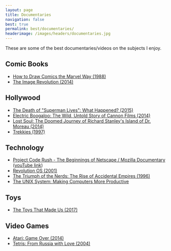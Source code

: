 ```yaml
---
layout: page
title: Documentaries
navigation: false
best: true
permalink: best/documentaries/
headerimage: /images/headers/documentaries.jpg
---
```


These are some of the best documentaries/videos on the subjects I enjoy.

## Comic Books

* [How to Draw Comics the Marvel Way (1988)](http://www.imdb.com/title/tt1233202)
* [The Image Revolution (2014)](http://www.imdb.com/title/tt2294916/)

## Hollywood

* [The Death of "Superman Lives": What Happened? (2015)](http://www.imdb.com/title/tt2753778)
* [Electric Boogaloo: The Wild, Untold Story of Cannon Films (2014)](http://www.imdb.com/title/tt2125501/)
* [Lost Soul: The Doomed Journey of Richard Stanley's Island of Dr. Moreau (2014)](http://www.imdb.com/title/tt3966544/)
* [Trekkies (1997)](http://www.imdb.com/title/tt0120370/)

## Technology

* [Project Code Rush - The Beginnings of Netscape / Mozilla Documentary](http://www.imdb.com/title/tt0499004/) ([youTube link](https://www.youtube.com/watch?v=4Q7FTjhvZ7Y))
* [Revolution OS (2001)](http://www.imdb.com/title/tt0308808)
* [The Triumph of the Nerds: The Rise of Accidental Empires (1996)](http://www.imdb.com/title/tt0115398/)
* [The UNIX System: Making Computers More Productive](https://www.youtube.com/watch?v=tc4ROCJYbm0)

## Toys

* [The Toys That Made Us (2017)](https://www.imdb.com/title/tt7053920/)

## Video Games

* [Atari: Game Over (2014)](http://www.imdb.com/title/tt3715406)
* [Tetris: From Russia with Love (2004)](http://www.imdb.com/title/tt0409371)